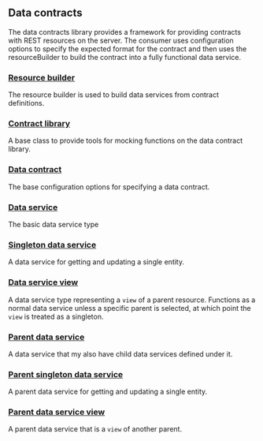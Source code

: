 ## Data contracts
The data contracts library provides a framework for providing contracts with REST resources on the server. The consumer uses configuration options to specify the expected format for the contract and then uses the resourceBuilder to build the contract into a fully functional data service.

### [Resource builder](./baseResourceBuilder/resourceBuilder.md)
The resource builder is used to build data services from contract definitions.

### [Contract library](./baseResourceBuilder/contractLibrary.md)
A base class to provide tools for mocking functions on the data contract library.

### [Data contract](./baseDataService.md)
The base configuration options for specifying a data contract.

### [Data service](./baseDataService/dataService.md)
The basic data service type

### [Singleton data service](./baseSingleDataService/singletonDataService.md)
A data service for getting and updating a single entity.

### [Data service view](./baseDataService/dataServiceView.md)
A data service type representing a `view` of a parent resource. Functions as a normal data service unless a specific parent is selected, at which point the `view` is treated as a singleton.

### [Parent data service](./baseParentDataService/parentDataService.md)
A data service that my also have child data services defined under it.

### [Parent singleton data service](./baseParentSingletonDataService/parentSingletonDataService.md)
A parent data service for getting and updating a single entity.

### [Parent data service view](./baseDataService/parentDataServiceView.md)
A parent data service that is a `view` of another parent.